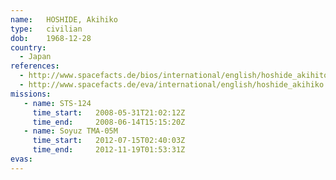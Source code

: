 ```yaml
---
name:	HOSHIDE, Akihiko
type:	civilian
dob:	1968-12-28
country:
  - Japan
references:
  - http://www.spacefacts.de/bios/international/english/hoshide_akihito.htm
  - http://www.spacefacts.de/eva/international/english/hoshide_akihiko.htm
missions:
   - name: STS-124
     time_start:   2008-05-31T21:02:12Z
     time_end:     2008-06-14T15:15:20Z
   - name: Soyuz TMA-05M
     time_start:   2012-07-15T02:40:03Z
     time_end:     2012-11-19T01:53:31Z
evas:
---
```

